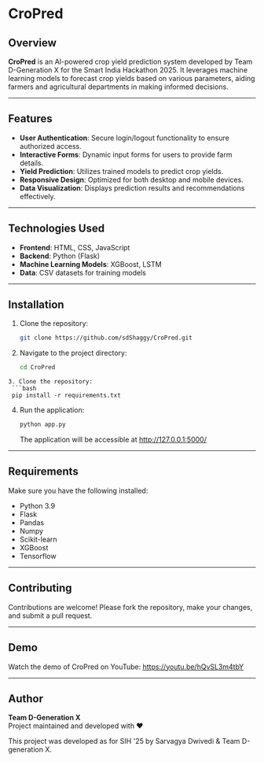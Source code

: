 # CroPred

## Overview

**CroPred** is an AI-powered crop yield prediction system developed by Team D-Generation X for the Smart India Hackathon 2025. It leverages machine learning models to forecast crop yields based on various parameters, aiding farmers and agricultural departments in making informed decisions.

---

## Features

- **User Authentication**: Secure login/logout functionality to ensure authorized access.
- **Interactive Forms**: Dynamic input forms for users to provide farm details.
- **Yield Prediction**: Utilizes trained models to predict crop yields.
- **Responsive Design**: Optimized for both desktop and mobile devices.
- **Data Visualization**: Displays prediction results and recommendations effectively.

---

## Technologies Used

- **Frontend**: HTML, CSS, JavaScript
- **Backend**: Python (Flask)
- **Machine Learning Models**: XGBoost, LSTM
- **Data**: CSV datasets for training models

---

## Installation

1. Clone the repository:
   ```bash
   git clone https://github.com/sdShaggy/CroPred.git
   ```

2. Navigate to the project directory:
   ```bash
   cd CroPred
  ```
3. Clone the repository:
   ```bash
   pip install -r requirements.txt
  ```
4. Run the application:
   ```bash
   python app.py
   ```
   The application will be accessible at http://127.0.0.1:5000/

---

## Requirements

Make sure you have the following installed:

- Python 3.9
- Flask
- Pandas
- Numpy
- Scikit-learn
- XGBoost
- Tensorflow

---

## Contributing
 Contributions are welcome! Please fork the repository, make your changes, and submit a pull request.

---

## Demo
 Watch the demo of CroPred on YouTube:
 https://youtu.be/hQvSL3m4tbY

---

## Author

**Team D-Generation X**  
Project maintained and developed with ❤️

This project was developed as for SIH '25 by Sarvagya Dwivedi & Team D-generation X.




